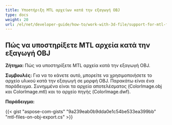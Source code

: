 ```yaml
---
title: Υποστήριξη MTL αρχείων κατά την εξαγωγή OBJ
type: docs
weight: 20
url: /el/net/developer-guide/how-to/work-with-3d-file/support-for-mtl-files-on-obj-export/
---
```



## **Πώς να υποστηρίξετε MTL αρχεία κατά την εξαγωγή OBJ**

**Ζήτημα:** Πώς να υποστηρίξετε MTL αρχεία κατά την εξαγωγή OBJ.

**Συμβουλές:** Για να το κάνετε αυτό, μπορείτε να χρησιμοποιήσετε το αρχείο υλικού κατά την εξαγωγή σε μορφή OBJ. Παρακάτω είναι ένα παράδειγμα. Συνημμένα είναι τα αρχεία αποτελέσματος (ColorImage.obj και ColorImage.mtl) και το αρχείο πηγής (ColorImage.dwf).

**Παράδειγμα:**

{{< gist "aspose-com-gists" "9a239eab0b9dda0e1c54be533ea399bb" "mtl-files-on-obj-export.cs" >}}
